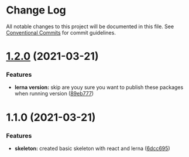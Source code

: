 # Change Log

All notable changes to this project will be documented in this file.
See [Conventional Commits](https://conventionalcommits.org) for commit guidelines.

# [1.2.0](https://github.com/kcubero27/react-component-library/compare/button@1.1.0...button@1.2.0) (2021-03-21)

### Features

-   **lerna version:** skip are youy sure you want to publish these packages when running version ([89eb777](https://github.com/kcubero27/react-component-library/commit/89eb777738ee356b5087f2b5cd0aa9d8b805ce96))

# 1.1.0 (2021-03-21)

### Features

-   **skeleton:** created basic skeleton with react and lerna ([6dcc695](https://github.com/kcubero27/react-component-library/commit/6dcc6956423a34fee4c720164dfbd5cd879b334a))
